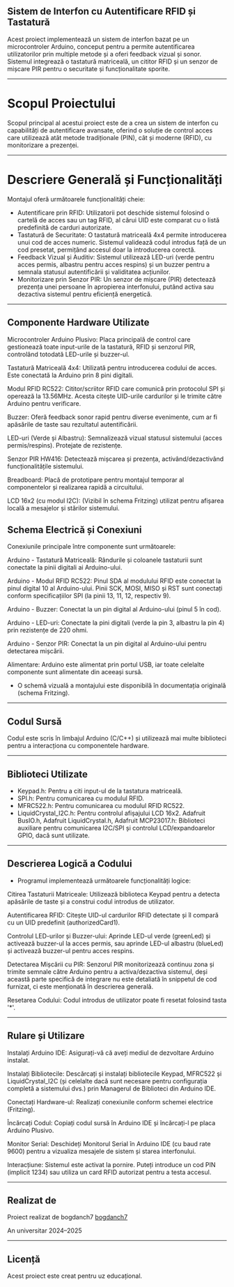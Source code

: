 ## Sistem de Interfon cu Autentificare RFID și Tastatură

Acest proiect implementează un sistem de interfon bazat pe un microcontroler Arduino, conceput pentru a permite autentificarea utilizatorilor prin multiple metode și a oferi feedback vizual și sonor. Sistemul integrează o tastatură matriceală, un cititor RFID și un senzor de mișcare PIR pentru o securitate și funcționalitate sporite. 

---

# Scopul Proiectului

Scopul principal al acestui proiect este de a crea un sistem de interfon cu capabilități de autentificare avansate, oferind o soluție de control acces care utilizează atât metode tradiționale (PIN), cât și moderne (RFID), cu monitorizare a prezenței. 

---

# Descriere Generală și Funcționalități

Montajul oferă următoarele funcționalități cheie:
- Autentificare prin RFID: Utilizatorii pot deschide sistemul folosind o cartelă de acces sau un tag RFID, al cărui UID este comparat cu o listă predefinită de carduri autorizate. 
- Tastatură de Securitate: O tastatură matriceală 4x4 permite introducerea unui cod de acces numeric. Sistemul validează codul introdus față de un cod presetat, permițând accesul doar la introducerea corectă. 
- Feedback Vizual și Auditiv: Sistemul utilizează LED-uri (verde pentru acces permis, albastru pentru acces respins) și un buzzer pentru a semnala statusul autentificării și validitatea acțiunilor. 
- Monitorizare prin Senzor PIR: Un senzor de mișcare (PIR) detectează prezența unei persoane în apropierea interfonului, putând activa sau dezactiva sistemul pentru eficiență energetică.

---

## Componente Hardware Utilizate

Microcontroler Arduino Plusivo: Placa principală de control care gestionează toate input-urile de la tastatură, RFID și senzorul PIR, controlând totodată LED-urile și buzzer-ul. 

Tastatură Matriceală 4x4: Utilizată pentru introducerea codului de acces. Este conectată la Arduino prin 8 pini digitali. 

Modul RFID RC522: Cititor/scriitor RFID care comunică prin protocolul SPI și operează la 13.56MHz. Acesta citește UID-urile cardurilor și le trimite către Arduino pentru verificare. 

Buzzer: Oferă feedback sonor rapid pentru diverse evenimente, cum ar fi apăsările de taste sau rezultatul autentificării. 

LED-uri (Verde și Albastru): Semnalizează vizual statusul sistemului (acces permis/respins).  Protejate de rezistențe. 

Senzor PIR HW416: Detectează mișcarea și prezența, activând/dezactivând funcționalitățile sistemului. 

Breadboard: Placă de prototipare pentru montajul temporar al componentelor și realizarea rapidă a circuitului. 

LCD 16x2 (cu modul I2C): (Vizibil în schema Fritzing) utilizat pentru afișarea locală a mesajelor și stărilor sistemului. 

## Schema Electrică și Conexiuni

Conexiunile principale între componente sunt următoarele: 

Arduino - Tastatură Matriceală: Rândurile și coloanele tastaturii sunt conectate la pinii digitali ai Arduino-ului. 

Arduino - Modul RFID RC522: Pinul SDA al modulului RFID este conectat la pinul digital 10 al Arduino-ului. Pinii SCK, MOSI, MISO și RST sunt conectați conform specificațiilor SPI (la pinii 13, 11, 12, respectiv 9). 

Arduino - Buzzer: Conectat la un pin digital al Arduino-ului (pinul 5 în cod). 

Arduino - LED-uri: Conectate la pini digitali (verde la pin 3, albastru la pin 4) prin rezistențe de 220 ohmi. 

Arduino - Senzor PIR: Conectat la un pin digital al Arduino-ului pentru detectarea mișcării. 

Alimentare: Arduino este alimentat prin portul USB, iar toate celelalte componente sunt alimentate din aceeași sursă. 

- O schemă vizuală a montajului este disponibilă în documentația originală (schema Fritzing). 

---

## Codul Sursă

Codul este scris în limbajul Arduino (C/C++) și utilizează mai multe biblioteci pentru a interacționa cu componentele hardware.

---

## Biblioteci Utilizate
- Keypad.h: Pentru a citi input-ul de la tastatura matriceală. 
- SPI.h: Pentru comunicarea cu modulul RFID. 
- MFRC522.h: Pentru comunicarea cu modulul RFID RC522. 
- LiquidCrystal_I2C.h: Pentru controlul afișajului LCD 16x2.
Adafruit BusIO.h, Adafruit LiquidCrystal.h, Adafruit MCP23017.h: Biblioteci auxiliare pentru comunicarea I2C/SPI și controlul LCD/expandoarelor GPIO, dacă sunt utilizate. 

---

## Descrierea Logică a Codului

- Programul implementează următoarele funcționalități logice: 

Citirea Tastaturii Matriceale: Utilizează biblioteca Keypad pentru a detecta apăsările de taste și a construi codul introdus de utilizator. 

Autentificarea RFID: Citește UID-ul cardurilor RFID detectate și îl compară cu un UID predefinit (authorizedCard1). 

Controlul LED-urilor și Buzzer-ului: Aprinde LED-ul verde (greenLed) și activează buzzer-ul la acces permis, sau aprinde LED-ul albastru (blueLed) și activează buzzer-ul pentru acces respins. 

Detectarea Mișcării cu PIR: Senzorul PIR monitorizează continuu zona și trimite semnale către Arduino pentru a activa/dezactiva sistemul, deși această parte specifică de integrare nu este detaliată în snippetul de cod furnizat, ci este menționată în descrierea generală. 

Resetarea Codului: Codul introdus de utilizator poate fi resetat folosind tasta '*'. 

---

## Rulare și Utilizare

Instalați Arduino IDE: Asigurați-vă că aveți mediul de dezvoltare Arduino instalat.

Instalați Bibliotecile: Descărcați și instalați bibliotecile Keypad, MFRC522 și LiquidCrystal_I2C (și celelalte dacă sunt necesare pentru configurația completă a sistemului dvs.) prin Managerul de Biblioteci din Arduino IDE. 

Conectați Hardware-ul: Realizați conexiunile conform schemei electrice (Fritzing).

Încărcați Codul: Copiați codul sursă în Arduino IDE și încărcați-l pe placa Arduino Plusivo.

Monitor Serial: Deschideți Monitorul Serial în Arduino IDE (cu baud rate 9600) pentru a vizualiza mesajele de sistem și starea interfonului. 

Interacțiune: Sistemul este activat la pornire. Puteți introduce un cod PIN (implicit 1234) sau utiliza un card RFID autorizat pentru a testa accesul. 

---

## Realizat de

Proiect realizat de bogdanch7 [bogdanch7](https://github.com/bogdanch7)

An universitar 2024–2025

---

## Licență

Acest proiect este creat pentru uz educațional.

